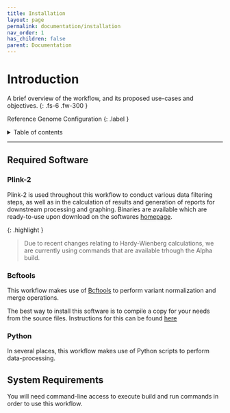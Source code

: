```yaml
---
title: Installation
layout: page
permalink: documentation/installation
nav_order: 1
has_children: false
parent: Documentation
---
```


# Introduction

A brief overview of the workflow, and its proposed use-cases and objectives.
{: .fs-6 .fw-300 }

Reference Genome Configuration
{: .label }



<details markdown="block">
  <summary>
    Table of contents
  </summary>
  {: .text-delta }
1. TOC
{:toc}
</details>

---

## Required Software

### Plink-2

Plink-2 is used throughout this workflow to conduct various data filtering steps, as well as in the calculation of results and generation of reports for downstream processing and graphing. Binaries are available which are ready-to-use upon download on the softwares [homepage](https://www.cog-genomics.org/plink/2.0/).

{: .highlight }
> Due to recent changes relating to Hardy-Wienberg calculations, we are currently using commands that are available trhough the Alpha build.

### Bcftools

This workflow makes use of [Bcftools](https://samtools.github.io/bcftools/bcftools.html) to perform variant normalization and merge operations.

The best way to install this software is to compile a copy for your needs from the source files. Instructions for this can be found [here](https://samtools.github.io/bcftools/howtos/install.html)

### Python

In several places, this workflow makes use of Python scripts to perform data-processing.

## System Requirements

You will need command-line access to execute build and run commands in order to use this workflow.